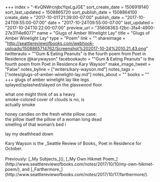 +++
index = "-KvQNWrcnjbcYqxLgJGE"
sort_create_date = 1506919140
sort_last_updated = 1508865720
sort_publish_date = 1508864100
create_date = "2017-10-01T21:39:00-07:00"
publish_date = "2017-10-24T09:55:00-07:00"
date = "2017-10-24T09:55:00-07:00"
last_updated = "2017-10-24T10:22:00-07:00"
preview_url = "35608363-f2bc-3fa4-4900-27e3114e6077"
name = "Glugs of Amber Winelight Lay"
title = "Glugs of Amber Winelight Lay"
type = "Poem"
link = ""
shareimage = "http://seattlereviewofbooks.com/webhook-uploads/1508865714762/Screenshot%202017-10-24%2010.21.43.png"
twitterauto = "\"Gum & Eating Peanuts\" is the fourth poem from Poet in Residence @karywayson"
facebookauto = "\"Gum & Eating Peanuts\" is the fourth poem from Poet in Residence Kary Wayson"
make_image_tweet = "False"
notes_byline = ["writers/kary-wayson.md"]
notes_tags = ["notes/glugs-of-amber-winelight-lay.md"]
notes_about = ""
books = ""
+++
glugs of amber winelight lay like legs<br>
splayed/splashed/slayed on the glasswood floor

what one might think of as a heavy<br>
smoke-colored cover of clouds is no, is<br>
actually smoke

honey candies on the fresh white pillow case:<br>
the pillow itself the pillow of a woman long dead<br> 
smelling of that woman’s bed i

lay my deathhead down

<p class="poem-footer">Kary Wayson is the _Seattle Review of Books_ Poet in Residence for October.<br><br>Previously: [_My Subjects_](), [_My Own Hikmet Poem_](http://www.seattlereviewofbooks.com/notes/2017/10/10/my-own-hikmet-poem/), and [_Farthermore_](http://www.seattlereviewofbooks.com/notes/2017/10/17/farthermore/).</p>